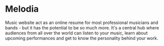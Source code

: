 # Melodia
Music website act as an online resume for most professional musicians and bands - but it has the potential to be so much more. It's a central hub where audiences from all over the world can listen to your music, learn about upcoming performances and get to know the personality behind your work.
